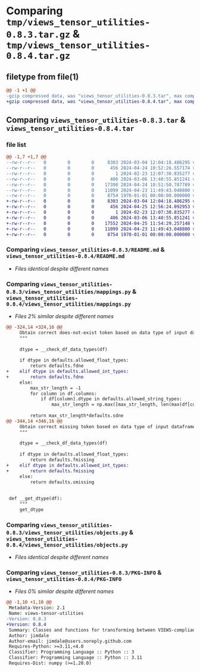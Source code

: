 # Comparing `tmp/views_tensor_utilities-0.8.3.tar.gz` & `tmp/views_tensor_utilities-0.8.4.tar.gz`

## filetype from file(1)

```diff
@@ -1 +1 @@
-gzip compressed data, was "views_tensor_utilities-0.8.3.tar", max compression
+gzip compressed data, was "views_tensor_utilities-0.8.4.tar", max compression
```

## Comparing `views_tensor_utilities-0.8.3.tar` & `views_tensor_utilities-0.8.4.tar`

### file list

```diff
@@ -1,7 +1,7 @@
--rw-r--r--   0        0        0     8303 2024-03-04 12:04:18.486295 views_tensor_utilities-0.8.3/README.md
--rw-r--r--   0        0        0      456 2024-04-24 10:52:26.557174 views_tensor_utilities-0.8.3/pyproject.toml
--rw-r--r--   0        0        0        1 2024-02-23 12:07:30.835277 views_tensor_utilities-0.8.3/views_tensor_utilities/__init__.py
--rw-r--r--   0        0        0      406 2024-03-06 13:40:55.851241 views_tensor_utilities-0.8.3/views_tensor_utilities/defaults.py
--rw-r--r--   0        0        0    17398 2024-04-24 10:51:50.787789 views_tensor_utilities-0.8.3/views_tensor_utilities/mappings.py
--rw-r--r--   0        0        0    11099 2024-04-23 11:49:43.048800 views_tensor_utilities-0.8.3/views_tensor_utilities/objects.py
--rw-r--r--   0        0        0     8754 1970-01-01 00:00:00.000000 views_tensor_utilities-0.8.3/PKG-INFO
+-rw-r--r--   0        0        0     8303 2024-03-04 12:04:18.486295 views_tensor_utilities-0.8.4/README.md
+-rw-r--r--   0        0        0      456 2024-04-25 12:56:24.092953 views_tensor_utilities-0.8.4/pyproject.toml
+-rw-r--r--   0        0        0        1 2024-02-23 12:07:30.835277 views_tensor_utilities-0.8.4/views_tensor_utilities/__init__.py
+-rw-r--r--   0        0        0      406 2024-03-06 13:40:55.851241 views_tensor_utilities-0.8.4/views_tensor_utilities/defaults.py
+-rw-r--r--   0        0        0    17552 2024-04-25 11:54:29.257148 views_tensor_utilities-0.8.4/views_tensor_utilities/mappings.py
+-rw-r--r--   0        0        0    11099 2024-04-23 11:49:43.048800 views_tensor_utilities-0.8.4/views_tensor_utilities/objects.py
+-rw-r--r--   0        0        0     8754 1970-01-01 00:00:00.000000 views_tensor_utilities-0.8.4/PKG-INFO
```

### Comparing `views_tensor_utilities-0.8.3/README.md` & `views_tensor_utilities-0.8.4/README.md`

 * *Files identical despite different names*

### Comparing `views_tensor_utilities-0.8.3/views_tensor_utilities/mappings.py` & `views_tensor_utilities-0.8.4/views_tensor_utilities/mappings.py`

 * *Files 2% similar despite different names*

```diff
@@ -324,14 +324,16 @@
     Obtain correct does-not-exist token based on data type of input dataframe
     """
 
     dtype = __check_df_data_types(df)
 
     if dtype in defaults.allowed_float_types:
         return defaults.fdne
+    elif dtype in defaults.allowed_int_types:
+        return defaults.fdne
     else:
         max_str_length = -1
         for column in df.columns:
             if df[column].dtype in defaults.allowed_string_types:
                 max_str_length = np.max([max_str_length, len(max(df[column].values, key=len))])
 
         return max_str_length*defaults.sdne
@@ -344,14 +346,16 @@
     Obtain correct missing token based on data type of input dataframe
     """
 
     dtype = __check_df_data_types(df)
 
     if dtype in defaults.allowed_float_types:
         return defaults.fmissing
+    elif dtype in defaults.allowed_int_types:
+        return defaults.fmissing
     else:
         return defaults.smissing
 
 
 def __get_dtype(df):
     """
     get_dtype
```

### Comparing `views_tensor_utilities-0.8.3/views_tensor_utilities/objects.py` & `views_tensor_utilities-0.8.4/views_tensor_utilities/objects.py`

 * *Files identical despite different names*

### Comparing `views_tensor_utilities-0.8.3/PKG-INFO` & `views_tensor_utilities-0.8.4/PKG-INFO`

 * *Files 0% similar despite different names*

```diff
@@ -1,10 +1,10 @@
 Metadata-Version: 2.1
 Name: views-tensor-utilities
-Version: 0.8.3
+Version: 0.8.4
 Summary: Classes and functions for transforming between VIEWS-compliant dfs and tensors
 Author: jimdale
 Author-email: jimdale@users.noreply.github.com
 Requires-Python: >=3.11,<4.0
 Classifier: Programming Language :: Python :: 3
 Classifier: Programming Language :: Python :: 3.11
 Requires-Dist: numpy (>=1.20.0)
```

